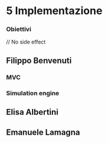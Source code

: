 # 5 Implementazione

### Obiettivi
// No side effect

## Filippo Benvenuti

### MVC

### Simulation engine

## Elisa Albertini

###

## Emanuele Lamagna

###